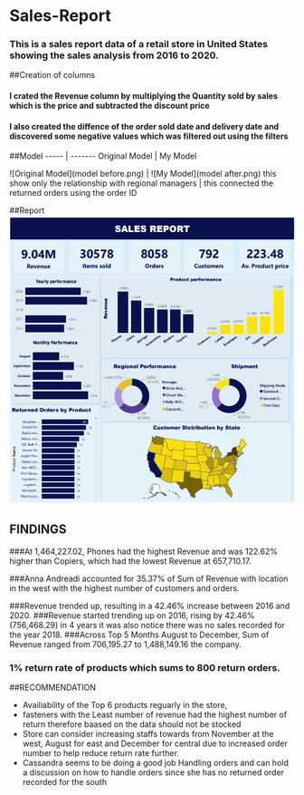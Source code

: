 # Sales-Report
### This is a sales report data of a retail store in United States showing the sales analysis from 2016 to 2020.

##Creation of columns
#### I crated the Revenue column by multiplying the Quantity sold by sales which is the price and subtracted the discount price

#### I also created the diffence of the order sold date and delivery date and discovered some negative values which was filtered out using the filters

##Model
----- | -------
Original Model | My Model

![Original Model](model before.png) | ![My Model](model after.png) 
this show only the relationship with regional managers | this connected the returned orders using the order ID 


##Report
![Dashboard](Dashboard.png) 

## FINDINGS
###At 1,464,227.02, Phones had the highest Revenue and was 122.62% higher than Copiers, which had the lowest Revenue at 657,710.17.

###Anna Andreadi accounted for 35.37% of Sum of Revenue with location in the west with the highest number of customers and orders.

###Revenue trended up, resulting in a 42.46% increase between 2016 and 2020.
###Revenue started trending up on 2016, rising by 42.46% (756,468.29) in 4 years it was also notice there was no sales recorded for the year 2018.
###Across Top 5 Months August to December, Sum of Revenue ranged from 706,195.27 to 1,488,149.16 the company.

### 1% return rate of products which sums to 800 return orders.


##RECOMMENDATION
* Availiability of the Top 6 products reguarly in the store,
* fasteners with the Least number of revenue had the highest number of return therefore baased on the data should not be stocked 
* Store can consider increasing staffs towards from November at the west, August for east and December for central  due to increased order number to help reduce return rate further.
* Cassandra seems to be doing a good job Handling orders and can hold a discussion on how to handle orders since she has no returned order recorded for the south
